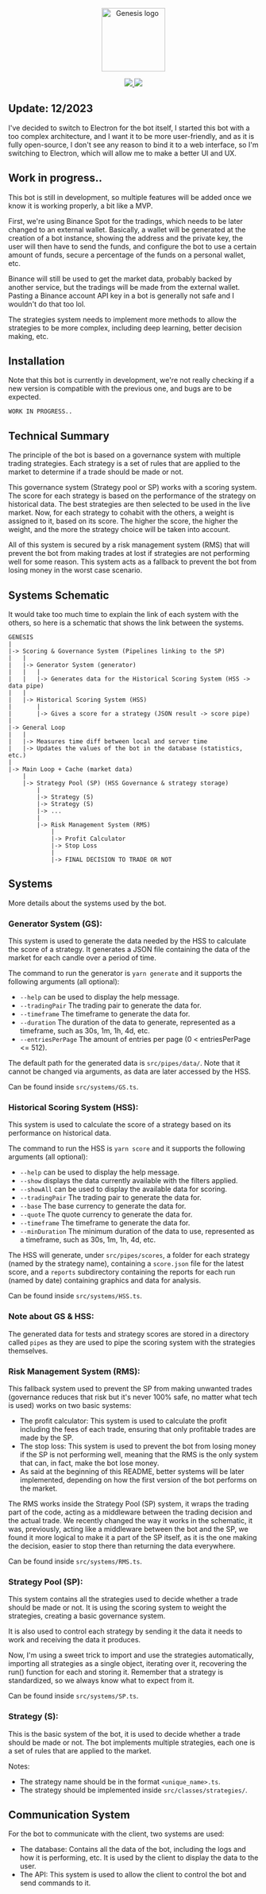 <p align="center">
    <a href="https://github.com/cybearl/genesis" target="_blank">
        <img src="https://raw.githubusercontent.com/cybearl/genesis/main/assets/logo.png" width="128" alt="Genesis logo">
    </a>
</p>

<p align="center">
    <a href="https://github.com/yoratoni" target="_blank">
        <img src="https://img.shields.io/badge/made%20by-Yoratoni-858FF0?style=flat-square">
    </a>
    <a href="https://github.com/cybearl/genesis/blob/main/LICENSE" target="_blank">
        <img src="https://img.shields.io/github/license/cybearl/genesis?color=D962F2&style=flat-square">
    </a>
    <!-- <a href="https://github.com/cybearl/genesis/issues" target="_blank">
        <img src="https://img.shields.io/github/issues-raw/cybearl/genesis?color=FF8D70&style=flat-square">
    </a> -->
    <!-- <a href="https://github.com/cybearl/genesis/blob/main/package.json" target="_blank">
        <img src="https://img.shields.io/github/package-json/v/cybearl/genesis?color=FDD384&style=flat-square">
    </a> -->
</p>

## Update: 12/2023
I've decided to switch to Electron for the bot itself, I started this bot with a too complex architecture,
and I want it to be more user-friendly, and as it is fully open-source, I don't see any reason to bind it
to a web interface, so I'm switching to Electron, which will allow me to make a better UI and UX.

Work in progress..
------------------
This bot is still in development, so multiple features will be added once we know
it is working properly, a bit like a MVP.

First, we're using Binance Spot for the tradings, which needs to be later changed to
an external wallet. Basically, a wallet will be generated at the creation of a bot instance,
showing the address and the private key, the user will then have to send the funds,
and configure the bot to use a certain amount of funds, secure a percentage of the funds on
a personal wallet, etc.

Binance will still be used to get the market data, probably backed by another service,
but the tradings will be made from the external wallet. Pasting a Binance account API key
in a bot is generally not safe and I wouldn't do that too lol.

The strategies system needs to implement more methods to allow the strategies to be more complex,
including deep learning, better decision making, etc.

Installation
------------
Note that this bot is currently in development, we're not really checking if a new version is compatible
with the previous one, and bugs are to be expected.

`WORK IN PROGRESS..`

Technical Summary
-----------------
The principle of the bot is based on a governance system with multiple trading strategies.
Each strategy is a set of rules that are applied to the market
to determine if a trade should be made or not.

This governance system (Strategy pool or SP) works with a scoring system. The score for each strategy is based
on the performance of the strategy on historical data.
The best strategies are then selected to be used in the live market.
Now, for each strategy to cohabit with the others, a weight is assigned to it, based on its score.
The higher the score, the higher the weight, and the more the strategy choice will be taken into account.

All of this system is secured by a risk management system (RMS) that will prevent the bot from
making trades at lost if strategies are not performing well for some reason. This system acts
as a fallback to prevent the bot from losing money in the worst case scenario.

Systems Schematic
-----------------
It would take too much time to explain the link of each system with the others, so here is a schematic that
shows the link between the systems.

```
GENESIS
|
|-> Scoring & Governance System (Pipelines linking to the SP)
|   |
|   |-> Generator System (generator)
|   |   |
|   |   |-> Generates data for the Historical Scoring System (HSS -> data pipe)
|   |
|   |-> Historical Scoring System (HSS)
|       |
|       |-> Gives a score for a strategy (JSON result -> score pipe)
|
|-> General Loop
|   |
|   |-> Measures time diff between local and server time
|   |-> Updates the values of the bot in the database (statistics, etc.)
|
|-> Main Loop + Cache (market data)
    |
    |-> Strategy Pool (SP) (HSS Governance & strategy storage)
        |
        |-> Strategy (S)
        |-> Strategy (S)
        |-> ...
        |
        |-> Risk Management System (RMS)
            |
            |-> Profit Calculator
            |-> Stop Loss
            |
            |-> FINAL DECISION TO TRADE OR NOT
```

Systems
-------
More details about the systems used by the bot.

### Generator System (GS):
This system is used to generate the data needed by the HSS to calculate the score of a strategy.
It generates a JSON file containing the data of the market for each candle over a period of time.

The command to run the generator is `yarn generate` and it supports the following arguments (all optional):
- `--help` can be used to display the help message.
- `--tradingPair` The trading pair to generate the data for.
- `--timeframe` The timeframe to generate the data for.
- `--duration` The duration of the data to generate, represented as a timeframe,
  such as 30s, 1m, 1h, 4d, etc.
- `--entriesPerPage` The amount of entries per page (0 < entriesPerPage <= 512).

The default path for the generated data is `src/pipes/data/`. Note that it cannot be changed
via arguments, as data are later accessed by the HSS.

Can be found inside `src/systems/GS.ts`.

### Historical Scoring System (HSS):
This system is used to calculate the score of a strategy based on its performance on historical data.

The command to run the HSS is `yarn score` and it supports the following arguments (all optional):
- `--help` can be used to display the help message.
- `--show` displays the data currently available with the filters applied.
- `--showAll` can be used to display the available data for scoring.
- `--tradingPair` The trading pair to generate the data for.
- `--base` The base currency to generate the data for.
- `--quote` The quote currency to generate the data for.
- `--timeframe` The timeframe to generate the data for.
- `--minDuration` The minimum duration of the data to use, represented as a timeframe,
  such as 30s, 1m, 1h, 4d, etc.

The HSS will generate, under `src/pipes/scores`, a folder for each strategy (named by the strategy name), containing a `score.json`
file for the latest score, and a `reports` subdirectory containing the reports for each run (named by date)
containing graphics and data for analysis.

Can be found inside `src/systems/HSS.ts`.

### Note about GS & HSS:
The generated data for tests and strategy scores are stored in a directory called `pipes`
as they are used to pipe the scoring system with the strategies themselves.

### Risk Management System (RMS):
This fallback system used to prevent the SP from making unwanted trades (governance reduces that risk but it's never 100% safe, no matter what tech is used) works on two basic systems:
- The profit calculator: This system is used to calculate the profit including the fees of each trade,
  ensuring that only profitable trades are made by the SP.
- The stop loss: This system is used to prevent the bot from losing money if the SP is not performing well,
  meaning that the RMS is the only system that can, in fact, make the bot lose money.
- As said at the beginning of this README, better systems will be later implemented, depending on how the first version of the bot performs on the market.

The RMS works inside the Strategy Pool (SP) system, it wraps the trading part of the code, acting as a middleware between the trading decision and the actual trade. We recently changed the way it works in the schematic, it was, previously, acting like a middleware between the bot and the SP, we found it more logical to make it a part of the SP itself, as it is the one making the decision, easier to stop there than returning the data everywhere.

Can be found inside `src/systems/RMS.ts`.

### Strategy Pool (SP):
This system contains all the strategies used to decide whether a trade should be made or not.
It is using the scoring system to weight the strategies, creating a basic governance system.

It is also used to control each strategy by sending it the data it needs to work and
receiving the data it produces.

Now, I'm using a sweet trick to import and use the strategies automatically,
importing all strategies as a single object, iterating over it, recovering the
run() function for each and storing it. Remember that a strategy is standardized,
so we always know what to expect from it.

Can be found inside `src/systems/SP.ts`.

### Strategy (S):
This is the basic system of the bot, it is used to decide whether a trade should be made or not.
The bot implements multiple strategies, each one is a set of rules that are applied to the market.

Notes:
- The strategy name should be in the format `<unique_name>.ts`.
- The strategy should be implemented inside `src/classes/strategies/`.

Communication System
--------------------
For the bot to communicate with the client, two systems are used:
- The database: Contains all the data of the bot, including the logs and how it is performing, etc.
  It is used by the client to display the data to the user.
- The API: This system is used to allow the client to control the bot and send commands to it.

